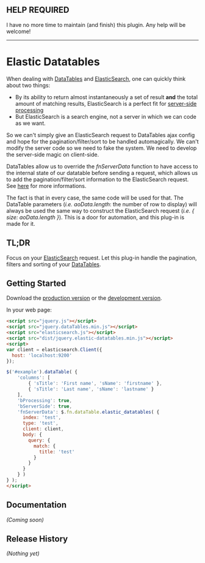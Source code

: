 
## HELP REQUIRED

I have no more time to maintain (and finish) this plugin. Any help will be welcome!

______

# Elastic Datatables

When dealing with [DataTables](https://github.com/DataTables/DataTables) and [ElasticSearch](https://www.elastic.co/), one can quickly think about two things:

* By its ability to return almost instantaneously a set of result **and** the total amount of matching results, ElasticSearch is a perfect fit for [server-side processing](https://www.datatables.net/examples/data_sources/server_side.html)
* But ElasticSearch is a search engine, not a server in which we can code as we want.

So we can't simply give an ElasticSearch request to DataTables ajax config and hope for the pagination/filter/sort to be handled automagically. We can't modify the server code so we need to fake the system. We need to develop the server-side magic on client-side.

DataTables allow us to override the *fnServerData* function to have access to the internal state of our datatable before sending a request, which allows us to add the pagination/filter/sort information to the ElasticSearch request. See [here](http://legacy.datatables.net/ref#fnServerData) for more informations.

The fact is that in every case, the same code will be used for that. The DataTable parameters (*i.e. aoData.length*: the number of row to display) will always be used the same way to construct the ElasticSearch request (*i.e. { size: aoData.length }*). This is a door for automation, and this plug-in is made for it.

## TL;DR

Focus on your [ElasticSearch](https://www.elastic.co/) request. Let this plug-in handle the pagination, filters and sorting of your [DataTables](https://github.com/DataTables/DataTables).

## Getting Started
Download the [production version][min] or the [development version][max].

In your web page:

```html
<script src="jquery.js"></script>
<script src="jquery.dataTables.min.js"></script>
<script src="elasticsearch.js"></script>
<script src="dist/jquery.elastic-datatables.min.js"></script>
<script>
var client = elasticsearch.Client({
  host: 'localhost:9200'
});

$('#example').dataTable( {
    'columns': [
        { 'sTitle': 'First name', 'sName': 'firstname' },
        { 'sTitle': 'Last name', 'sName': 'lastname' }
    ],
    'bProcessing': true,
    'bServerSide': true,
    'fnServerData': $.fn.dataTable.elastic_datatables( {
      index: 'test',
      type: 'test',
      client: client,
      body: {
        query: {
          match: {
            title: 'test'
          }
        }
      }
    } )
} );
</script>
```

## Documentation
_(Coming soon)_

## Release History
_(Nothing yet)_

[min]: https://raw.github.com/pidupuis/elastic-datatables/master/dist/jquery.elastic-datatables.min.js
[max]: https://raw.github.com/pidupuis/elastic-datatables/master/dist/jquery.elastic-datatables.js
